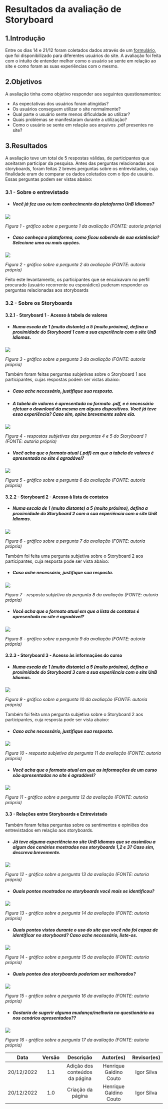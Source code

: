 # Resultados da avaliação de Storyboard

## 1.Introdução
Entre os dias 14 e 21/12 foram coletados dados através de um [formulário](https://docs.google.com/forms/d/e/1FAIpQLSfauXn-Xd433nVv8dzE2Fh305rbTjLaOG4Eh5KmcFirAtC6Ow/viewform), que foi disponibilizado para diferentes usuários do site. A avaliação foi feita com o intuito de entender melhor como o usuário se sente em relação ao site e como foram as suas experiências com o mesmo.

## 2.Objetivos
A avaliação tinha como objetivo responder aos seguintes questionamentos:

- As expectativas dos usuários foram atingidas?
- Os usuários conseguem utilizar o site normalmente?
- Qual parte o usuário sente menos dificuldade ao utilizar?
- Quais problemas se manifestaram durante a utilização?
- Como o usuário se sente em relação aos arquivos .pdf presentes no site? 

## 3.Resultados

A avaliação teve um total de 5 respostas válidas, de participantes que aceitaram participar da pesquisa. Antes das perguntas relacionadas aos storyboards, foram feitas 2 breves perguntas sobre os entrevistados, cuja finalidade eram de comparar os dados coletados com o tipo de usuário. Essas perguntas podem ser vistas abaixo:

### 3.1 - Sobre o entrevistado

- #####  *Você já fez uso ou tem conhecimento da plataforma UnB Idiomas?*

<img src="https://raw.githubusercontent.com/Interacao-Humano-Computador/2022.2-UnbIdiomas/main/docs/assets/img/storyboards/UsaOuConhece.png" >  

*Figura 1 - gráfico sobre a pergunta 1 da avaliação (FONTE: autoria própria)*

- #####  *Caso conheça a plataforma, como ficou sabendo de sua existência? Selecione uma ou mais opções.*

<img src="https://raw.githubusercontent.com/Interacao-Humano-Computador/2022.2-UnbIdiomas/main/docs/assets/img/storyboards/CasoConheca.png" >  

*Figura 2 - gráfico sobre a pergunta 2 da avaliação (FONTE: autoria própria)*

Feito este levantamento, os participantes que se encaixavam no perfil procurado (usuário recorrente ou esporádico) puderam responder as perguntas relacionadas aos storyboards

### 3.2 - Sobre os Storyboards

#### 3.2.1 - Storyboard 1 - Acesso à tabela de valores
- #####  *Numa escala de 1 (muito distante) a 5 (muito próximo), defina a proximidade do Storyboard 1 com a sua experiência com o site UnB Idiomas.*

<img src="https://raw.githubusercontent.com/Interacao-Humano-Computador/2022.2-UnbIdiomas/main/docs/assets/img/storyboards/ExpStoryboard1.png" >  

*Figura 3 - gráfico sobre a pergunta 3 da avaliação (FONTE: autoria própria)*

Também foram feitas perguntas subjetivas sobre o Storyboard 1 aos participantes, cujas respostas podem ser vistas abaixo:

- #####  *Caso ache necessário, justifique sua resposta.*
- #####  *A tabela de valores é apresentada no formato .pdf, e é necessário efetuar o download da mesma em alguns dispositivos. Você já teve essa experiência? Caso sim, opine brevemente sobre ela.*

<img src="https://raw.githubusercontent.com/Interacao-Humano-Computador/2022.2-UnbIdiomas/main/docs/assets/img/storyboards/SubjetivasStoryboard1.png" > 

*Figura 4 - respostas subjetivas das perguntas 4 e 5 do Storyboard 1 (FONTE: autoria própria)*

- #####  *Você acha que o formato atual (.pdf) em que a tabela de valores é apresentada no site  é agradável?*

<img src="https://raw.githubusercontent.com/Interacao-Humano-Computador/2022.2-UnbIdiomas/main/docs/assets/img/storyboards/FormatoAtualStoryboard1.png" >  

*Figura 5 - gráfico sobre a pergunta 6 da avaliação (FONTE: autoria própria)*


#### 3.2.2 - Storyboard 2 - Acesso à lista de contatos
- #####  *Numa escala de 1 (muito distante) a 5 (muito próximo), defina a proximidade do Storyboard 2 com a sua experiência com o site UnB Idiomas.*

<img src="https://raw.githubusercontent.com/Interacao-Humano-Computador/2022.2-UnbIdiomas/main/docs/assets/img/storyboards/ExpStoryboard2.png" >  

*Figura 6 - gráfico sobre a pergunta 7 da avaliação (FONTE: autoria própria)*

Também foi feita uma pergunta subjetiva sobre o Storyboard 2 aos participantes, cuja resposta pode ser vista abaixo:

- #####  *Caso ache necessário, justifique sua resposta.*

<img src="https://raw.githubusercontent.com/Interacao-Humano-Computador/2022.2-UnbIdiomas/main/docs/assets/img/storyboards/SubjetivasStoryboard2.png" > 

*Figura 7 - resposta subjetiva da pergunta 8 da avaliação (FONTE: autoria própria)*

- #####  *Você acha que o formato atual em que a lista de contatos é apresentada no site  é agradável?*

<img src="https://raw.githubusercontent.com/Interacao-Humano-Computador/2022.2-UnbIdiomas/main/docs/assets/img/storyboards/FormatoAtualStoryboard2.png" >  

*Figura 8 - gráfico sobre a pergunta 9 da avaliação (FONTE: autoria própria)*

#### 3.2.3 - Storyboard 3 - Acesso às informações do curso
- #####  *Numa escala de 1 (muito distante) a 5 (muito próximo), defina a proximidade do Storyboard 3 com a sua experiência com o site UnB Idiomas.*

<img src="https://raw.githubusercontent.com/Interacao-Humano-Computador/2022.2-UnbIdiomas/main/docs/assets/img/storyboards/ExpStoryboard3.png" >  

*Figura 9 - gráfico sobre a pergunta 10 da avaliação (FONTE: autoria própria)*

Também foi feita uma pergunta subjetiva sobre o Storyboard 2 aos participantes, cuja resposta pode ser vista abaixo:

- #####  *Caso ache necessário, justifique sua resposta.*

<img src="https://raw.githubusercontent.com/Interacao-Humano-Computador/2022.2-UnbIdiomas/main/docs/assets/img/storyboards/SubjetivasStoryboard3.png" > 

*Figura 10 - resposta subjetiva da pergunta 11 da avaliação (FONTE: autoria própria)*

- #####  *Você acha que o formato atual em que as informações de um curso são apresentadas no site é agradável?*

<img src="https://raw.githubusercontent.com/Interacao-Humano-Computador/2022.2-UnbIdiomas/main/docs/assets/img/storyboards/FormatoAtualStoryboard3.png" >  

*Figura 11 - gráfico sobre a pergunta 12 da avaliação (FONTE: autoria própria)*

#### 3.3 - Relações entre Storyboards e Entrevistado

Também foram feitas perguntas sobre os sentimentos e opiniões dos entrevistados em relação aos storyboards.

- #####  *Já teve alguma experiência no site UnB Idiomas que se assimilou a algum dos cenários mostrados nos storyboards 1,2 e 3? Caso sim, descreva brevemente.*

<img src="https://raw.githubusercontent.com/Interacao-Humano-Computador/2022.2-UnbIdiomas/main/docs/assets/img/storyboards/AssimilaStoryboard.png" >

*Figura 12 - gráfico sobre a pergunta 13 da avaliação (FONTE: autoria própria)*

- #####  *Quais pontos mostrados no storyboards você mais se identificou?*

<img src="https://raw.githubusercontent.com/Interacao-Humano-Computador/2022.2-UnbIdiomas/main/docs/assets/img/storyboards/PontosStoryboard.png" >

*Figura 13 - gráfico sobre a pergunta 14 da avaliação (FONTE: autoria própria)*

- #####  *Quais pontos vistos durante o uso do site que você não foi capaz de identificar no storyboard? Caso ache necessário, liste-os.*

<img src="https://raw.githubusercontent.com/Interacao-Humano-Computador/2022.2-UnbIdiomas/main/docs/assets/img/storyboards/PontosFaltantesStoryboard.png" >

*Figura 14 - gráfico sobre a pergunta 15 da avaliação (FONTE: autoria própria)*

- #####  *Quais pontos dos storyboards poderiam ser melhorados?*

<img src="https://raw.githubusercontent.com/Interacao-Humano-Computador/2022.2-UnbIdiomas/main/docs/assets/img/storyboards/PontosMelhoriaStoryboard.png" >

*Figura 15 - gráfico sobre a pergunta 16 da avaliação (FONTE: autoria própria)*

- #####  *Gostaria de sugerir alguma mudança/melhoria no questionário ou nos cenários apresentados??*

<img src="https://raw.githubusercontent.com/Interacao-Humano-Computador/2022.2-UnbIdiomas/main/docs/assets/img/storyboards/Sugestoes.png" >

*Figura 16 - gráfico sobre a pergunta 17 da avaliação (FONTE: autoria própria)*

|    Data    | Versão |                                Descrição                                 |       Autor(es)        |     Revisor(es)     |
| :--------: | :----: | :----------------------------------------------------------------------: | :--------------------: | :-----------------: |
| 20/12/2022 |  1.1   | Adição dos conteúdos da página | Henrique Galdino Couto | Igor Silva |
| 20/12/2022 |  1.0   | Criação da página | Henrique Galdino Couto | Igor Silva |
